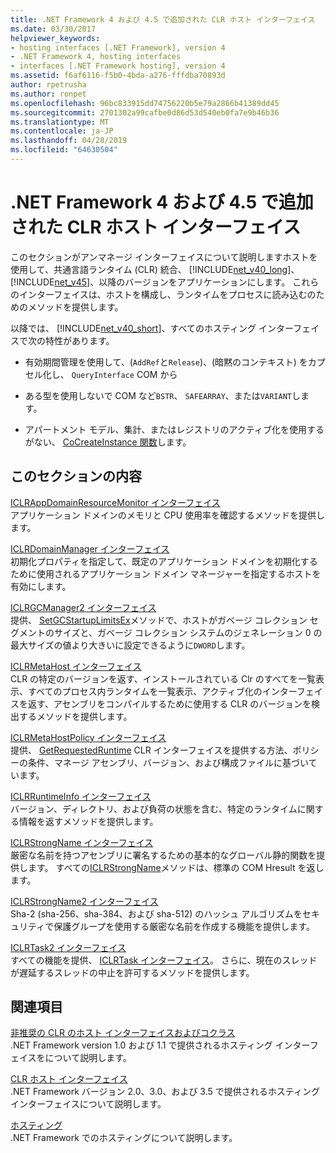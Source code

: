 ```yaml
---
title: .NET Framework 4 および 4.5 で追加された CLR ホスト インターフェイス
ms.date: 03/30/2017
helpviewer_keywords:
- hosting interfaces [.NET Framework], version 4
- .NET Framework 4, hosting interfaces
- interfaces [.NET Framework hosting], version 4
ms.assetid: f6af6116-f5b0-4bda-a276-fffdba70893d
author: rpetrusha
ms.author: ronpet
ms.openlocfilehash: 96bc833915dd74756220b5e79a2866b41389dd45
ms.sourcegitcommit: 2701302a99cafbe0d86d53d540eb0fa7e9b46b36
ms.translationtype: MT
ms.contentlocale: ja-JP
ms.lasthandoff: 04/28/2019
ms.locfileid: "64630504"
---
```

# <a name="clr-hosting-interfaces-added-in-the-net-framework-4-and-45"></a>.NET Framework 4 および 4.5 で追加された CLR ホスト インターフェイス
このセクションがアンマネージ インターフェイスについて説明しますホストを使用して、共通言語ランタイム (CLR) 統合、 [!INCLUDE[net_v40_long](../../../../includes/net-v40-long-md.md)]、 [!INCLUDE[net_v45](../../../../includes/net-v45-md.md)]、以降のバージョンをアプリケーションにします。 これらのインターフェイスは、ホストを構成し、ランタイムをプロセスに読み込むのためのメソッドを提供します。  
  
 以降では、 [!INCLUDE[net_v40_short](../../../../includes/net-v40-short-md.md)]、すべてのホスティング インターフェイスで次の特性があります。  
  
- 有効期間管理を使用して、(`AddRef`と`Release`)、(暗黙のコンテキスト) をカプセル化し、 `QueryInterface` COM から  
  
- ある型を使用しないで COM など`BSTR`、 `SAFEARRAY`、または`VARIANT`します。  
  
- アパートメント モデル、集計、またはレジストリのアクティブ化を使用するがない、 [CoCreateInstance 関数](https://go.microsoft.com/fwlink/?LinkId=142894)します。  
  
## <a name="in-this-section"></a>このセクションの内容  
 [ICLRAppDomainResourceMonitor インターフェイス](../../../../docs/framework/unmanaged-api/hosting/iclrappdomainresourcemonitor-interface.md)  
 アプリケーション ドメインのメモリと CPU 使用率を確認するメソッドを提供します。  
  
 [ICLRDomainManager インターフェイス](../../../../docs/framework/unmanaged-api/hosting/iclrdomainmanager-interface.md)  
 初期化プロパティを指定して、既定のアプリケーション ドメインを初期化するために使用されるアプリケーション ドメイン マネージャーを指定するホストを有効にします。  
  
 [ICLRGCManager2 インターフェイス](../../../../docs/framework/unmanaged-api/hosting/iclrgcmanager2-interface.md)  
 提供、 [SetGCStartupLimitsEx](../../../../docs/framework/unmanaged-api/hosting/iclrgcmanager2-setgcstartuplimitsex-method.md)メソッドで、ホストがガベージ コレクション セグメントのサイズと、ガベージ コレクション システムのジェネレーション 0 の最大サイズの値より大きいに設定できるように`DWORD`します。  
  
 [ICLRMetaHost インターフェイス](../../../../docs/framework/unmanaged-api/hosting/iclrmetahost-interface.md)  
 CLR の特定のバージョンを返す、インストールされている Clr のすべてを一覧表示、すべてのプロセス内ランタイムを一覧表示、アクティブ化のインターフェイスを返す、アセンブリをコンパイルするために使用する CLR のバージョンを検出するメソッドを提供します。  
  
 [ICLRMetaHostPolicy インターフェイス](../../../../docs/framework/unmanaged-api/hosting/iclrmetahostpolicy-interface.md)  
 提供、 [GetRequestedRuntime](../../../../docs/framework/unmanaged-api/hosting/iclrmetahostpolicy-getrequestedruntime-method.md) CLR インターフェイスを提供する方法、ポリシーの条件、マネージ アセンブリ、バージョン、および構成ファイルに基づいています。  
  
 [ICLRRuntimeInfo インターフェイス](../../../../docs/framework/unmanaged-api/hosting/iclrruntimeinfo-interface.md)  
 バージョン、ディレクトリ、および負荷の状態を含む、特定のランタイムに関する情報を返すメソッドを提供します。  
  
 [ICLRStrongName インターフェイス](../../../../docs/framework/unmanaged-api/hosting/iclrstrongname-interface.md)  
 厳密な名前を持つアセンブリに署名するための基本的なグローバル静的関数を提供します。 すべての[ICLRStrongName](../../../../docs/framework/unmanaged-api/hosting/iclrstrongname-interface.md)メソッドは、標準の COM Hresult を返します。  
  
 [ICLRStrongName2 インターフェイス](../../../../docs/framework/unmanaged-api/hosting/iclrstrongname2-interface.md)  
 Sha-2 (sha-256、sha-384、および sha-512) のハッシュ アルゴリズムをセキュリティで保護グループを使用する厳密な名前を作成する機能を提供します。  
  
 [ICLRTask2 インターフェイス](../../../../docs/framework/unmanaged-api/hosting/iclrtask2-interface.md)  
 すべての機能を提供、 [ICLRTask インターフェイス](../../../../docs/framework/unmanaged-api/hosting/iclrtask-interface.md)。 さらに、現在のスレッドが遅延するスレッドの中止を許可するメソッドを提供します。  
  
## <a name="related-sections"></a>関連項目  
 [非推奨の CLR のホスト インターフェイスおよびコクラス](../../../../docs/framework/unmanaged-api/hosting/deprecated-clr-hosting-interfaces-and-coclasses.md)  
 .NET Framework version 1.0 および 1.1 で提供されるホスティング インターフェイスをについて説明します。  
  
 [CLR ホスト インターフェイス](../../../../docs/framework/unmanaged-api/hosting/clr-hosting-interfaces.md)  
 .NET Framework バージョン 2.0、3.0、および 3.5 で提供されるホスティング インターフェイスについて説明します。  
  
 [ホスティング](../../../../docs/framework/unmanaged-api/hosting/index.md)  
 .NET Framework でのホスティングについて説明します。
